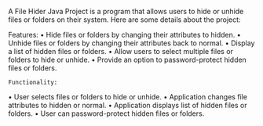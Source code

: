 A File Hider Java Project is a program that allows users to hide or unhide files or folders on their system. Here are some details about the project:

Features:
•	Hide files or folders by changing their attributes to hidden.
•	Unhide files or folders by changing their attributes back to normal.
•	Display a list of hidden files or folders.
•	Allow users to select multiple files or folders to hide or unhide.
•	Provide an option to password-protect hidden files or folders.

	Functionality:
•	User selects files or folders to hide or unhide.
•	Application changes file attributes to hidden or normal.
•	Application displays list of hidden files or folders.
•	User can password-protect hidden files or folders.
